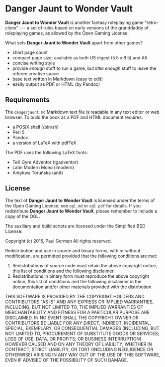 # Danger Jaunt to Wonder Vault #

**Danger Jaunt to Wonder Vault** is another fantasy roleplaying game "retro-clone" --- a set of rules based on early versions of the granddaddy of roleplaying games, as allowed by the Open Gaming License.

What sets **Danger Jaunt to Wonder Vault** apart from other games?

- short page count
- compact page size: available as both US digest (5.5 x 8.5) and A5
- concise writing style
- provide _enough_ stuff to run a game, but _little enough_ stuff to leave the referee creative space
- base text written in Markdown (easy to edit)
- easily output as PDF or HTML (by Pandoc)

## Requirements ##

The `dangerjaunt.md` Markdown text file is readable in any text editor or web browser.
To build the book as a PDF and HTML document requires:

- a POSIX shell (/bin/sh)
- Perl 5
- Pandoc
- a version of LaTeX with pdfTeX

The PDF uses the following LaTeX fonts:

- TeX Gyre Adventor (tgadventor)
- Latin Modern Mono (lmodern)
- Antykwa Toruńska (antt)

## License ##

The text of **Danger Jaunt to Wonder Vault** is licensed under the terms of the Open Gaming License;
see `ogl.md` or `ogl.pdf` for details.
If you redistribute **Danger Jaunt to Wonder Vault**, please remember to include a copy of the OGL.

The auxiliary and build scripts are licensed under the Simplified BSD License:

Copyright (c) 2015, Paul Gorman
All rights reserved.

Redistribution and use in source and binary forms, with or without modification, are permitted provided that the following conditions are met:

1. Redistributions of source code must retain the above copyright notice, this list of conditions and the following disclaimer.
2. Redistributions in binary form must reproduce the above copyright notice, this list of conditions and the following disclaimer in the documentation and/or other materials provided with the distribution.

THIS SOFTWARE IS PROVIDED BY THE COPYRIGHT HOLDERS AND CONTRIBUTORS "AS IS" AND ANY EXPRESS OR IMPLIED WARRANTIES, INCLUDING, BUT NOT LIMITED TO, THE IMPLIED WARRANTIES OF MERCHANTABILITY AND FITNESS FOR A PARTICULAR PURPOSE ARE DISCLAIMED. IN NO EVENT SHALL THE COPYRIGHT OWNER OR CONTRIBUTORS BE LIABLE FOR ANY DIRECT, INDIRECT, INCIDENTAL, SPECIAL, EXEMPLARY, OR CONSEQUENTIAL DAMAGES (INCLUDING, BUT NOT LIMITED TO, PROCUREMENT OF SUBSTITUTE GOODS OR SERVICES; LOSS OF USE, DATA, OR PROFITS; OR BUSINESS INTERRUPTION) HOWEVER CAUSED AND ON ANY THEORY OF LIABILITY, WHETHER IN CONTRACT, STRICT LIABILITY, OR TORT (INCLUDING NEGLIGENCE OR OTHERWISE) ARISING IN ANY WAY OUT OF THE USE OF THIS SOFTWARE, EVEN IF ADVISED OF THE POSSIBILITY OF SUCH DAMAGE.
